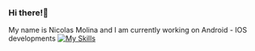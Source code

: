 ### Hi there!👋
My name is Nicolas Molina and I am currently working on Android - IOS developments 
[![My Skills](https://skillicons.dev/icons?i=kotlin)](https://skillicons.dev)

<!--
**njm181/njm181** is a ✨ _special_ ✨ repository because its `README.md` (this file) appears on your GitHub profile.

Here are some ideas to get you started:

- 🔭 I’m currently working on ...
- 🌱 I’m currently learning ...
- 👯 I’m looking to collaborate on ...
- 🤔 I’m looking for help with ...
- 💬 Ask me about ...
- 📫 How to reach me: ...
- 😄 Pronouns: ...
- ⚡ Fun fact: ...
-->
